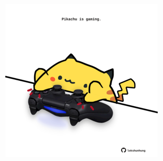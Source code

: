 <!-- built at 11/04/2021, 11:02:57 UTC -->
<p align="center">
  <img width="500" height="500" src="./ReadmeImage.svg">
</p>
